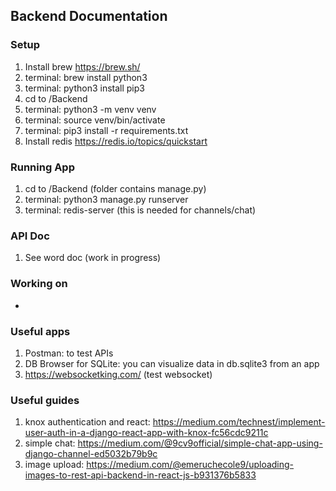 ## Backend Documentation

### Setup
1. Install brew https://brew.sh/
2. terminal: brew install python3
3. terminal: python3 install pip3
4. cd to /Backend
5. terminal: python3 -m venv venv
6. terminal: source venv/bin/activate
7. terminal: pip3 install -r requirements.txt
8. Install redis https://redis.io/topics/quickstart

### Running App
1. cd to /Backend (folder contains manage.py)
2. terminal: python3 manage.py runserver
3. terminal: redis-server (this is needed for channels/chat)

### API Doc
1. See word doc (work in progress)

### Working on
-

### Useful apps
1. Postman: to test APIs
2. DB Browser for SQLite: you can visualize data in db.sqlite3 from an app
3. https://websocketking.com/ (test websocket)

### Useful guides
1. knox authentication and react: https://medium.com/technest/implement-user-auth-in-a-django-react-app-with-knox-fc56cdc9211c
2. simple chat: https://medium.com/@9cv9official/simple-chat-app-using-django-channel-ed5032b79b9c
3. image upload: https://medium.com/@emeruchecole9/uploading-images-to-rest-api-backend-in-react-js-b931376b5833
